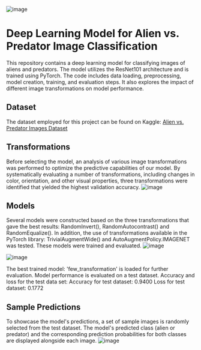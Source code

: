 ![image](https://github.com/aziegert/classification_alien_vs_predator/assets/123495041/daea6da7-51b6-4977-9d96-1184a0ebf7e4)

# Deep Learning Model for Alien vs. Predator Image Classification

This repository contains a deep learning model for classifying images of aliens and predators. The model utilizes the ResNet101 architecture and is trained using PyTorch. The code includes data loading, preprocessing, model creation, training, and evaluation steps. It also explores the impact of different image transformations on model performance.

## Dataset
The dataset employed for this project can be found on Kaggle: [Alien vs. Predator Images Dataset](https://www.kaggle.com/datasets/pmigdal/alien-vs-predator-images)

## Transformations
Before selecting the model, an analysis of various image transformations was performed to optimize the predictive capabilities of our model. By systematically evaluating a number of transformations, including changes in color, orientation, and other visual properties, three transformations were identified that yielded the highest validation accuracy.
![image](https://github.com/aziegert/classification_alien_vs_predator/assets/123495041/5c0dfeab-7311-43be-b2d1-6eb3231f9d94)

## Models
Several models were constructed based on the three transformations that gave the best results: RandomInvert(), RandomAutocontrast() and RandomEqualize(). In addition, the use of transformations available in the PyTorch library: TrivialAugmentWide() and AutoAugmentPolicy.IMAGENET was tested. These models were trained and evaluated.
![image](https://github.com/aziegert/classification_alien_vs_predator/assets/123495041/1862a085-cbf9-42d3-b62c-2a9470bcd5b8)

![image](https://github.com/aziegert/classification_alien_vs_predator/assets/123495041/3c7beced-2874-4326-8622-8c684d1d22fa)

The best trained model: 'few_transformation' is loaded for further evaluation. Model performance is evaluated on a test dataset. Accuracy and loss for the test data set:
Accuracy for test dataset: 0.9400
Loss for test dataset: 0.1772

## Sample Predictions
To showcase the model's predictions, a set of sample images is randomly selected from the test dataset. The model's predicted class (alien or predator) and the corresponding prediction probabilities for both classes are displayed alongside each image.
![image](https://github.com/aziegert/classification_alien_vs_predator/assets/123495041/302ebc0f-12e0-4e58-8e32-cbdbe8888dba)
